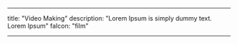 --- 

title: "Video Making"
description: "Lorem Ipsum is simply dummy text. Lorem Ipsum"
faIcon: "film"

--- 